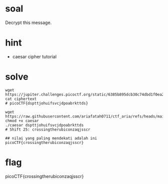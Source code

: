 # soal
Decrypt this message.

# hint
- caesar cipher tutorial

# solve
```
wget https://jupiter.challenges.picoctf.org/static/6385b895dcb30c74dbd1f0ea271e3563/ciphertext
cat ciphertext
# picoCTF{dspttjohuifsvcjdpoabrkttds}

wget https://raw.githubusercontent.com/ariafatah0711/ctf_aria/refs/heads/main/tool/caesar
chmod +x caesar
./caesar dspttjohuifsvcjdpoabrkttds
# Shift 25: crossingtherubiconzaqjsscr

## nilai yang paling mendekati adalah ini
picoCTF{crossingtherubiconzaqjsscr}
```

# flag
picoCTF{crossingtherubiconzaqjsscr}
